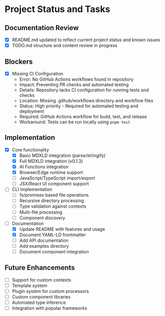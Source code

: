 # Project Status and Tasks

## Documentation Review

- [x] README.md updated to reflect current project status and known issues
- [x] TODO.md structure and content review in progress

## Blockers

- [x] Missing CI Configuration
  - Error: No GitHub Actions workflows found in repository
  - Impact: Preventing PR checks and automated testing
  - Details: Repository lacks CI configuration for running tests and checks
  - Location: Missing .github/workflows directory and workflow files
  - Status: High priority - Required for automated testing and deployment
  - Required: GitHub Actions workflow for build, test, and release
  - Workaround: Tests can be run locally using `pnpm test`

## Implementation

- [x] Core functionality
  - [x] Basic MDXLD integration (parse/stringify)
  - [x] Full MDXLD integration (v0.1.3)
  - [x] AI Functions integration
  - [x] Browser/Edge runtime support
  - [ ] JavaScript/TypeScript import/export
  - [ ] JSX/React UI component support
- [ ] CLI Implementation
  - [ ] fs/promises based file operations
  - [ ] Recursive directory processing
  - [ ] Type validation against contexts
  - [ ] Multi-file processing
  - [ ] Component discovery
- [ ] Documentation
  - [x] Update README with features and usage
  - [x] Document YAML-LD frontmatter
  - [ ] Add API documentation
  - [ ] Add examples directory
  - [ ] Document component integration

## Future Enhancements

- [ ] Support for custom contexts
- [ ] Template system
- [ ] Plugin system for custom processors
- [ ] Custom component libraries
- [ ] Automated type inference
- [ ] Integration with popular frameworks
